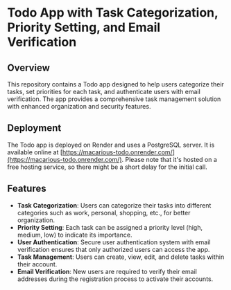 # Todo App with Task Categorization, Priority Setting, and Email Verification

## Overview

This repository contains a Todo app designed to help users categorize their tasks, set priorities for each task, and authenticate users with email verification. The app provides a comprehensive task management solution with enhanced organization and security features.

## Deployment

The Todo app is deployed on Render and uses a PostgreSQL server. It is available online at [https://macarious-todo.onrender.com/](https://macarious-todo.onrender.com/). Please note that it's hosted on a free hosting service, so there might be a short delay for the initial call.

## Features

- **Task Categorization**: Users can categorize their tasks into different categories such as work, personal, shopping, etc., for better organization.
- **Priority Setting**: Each task can be assigned a priority level (high, medium, low) to indicate its importance.
- **User Authentication**: Secure user authentication system with email verification ensures that only authorized users can access the app.
- **Task Management**: Users can create, view, edit, and delete tasks within their account.
- **Email Verification**: New users are required to verify their email addresses during the registration process to activate their accounts.

